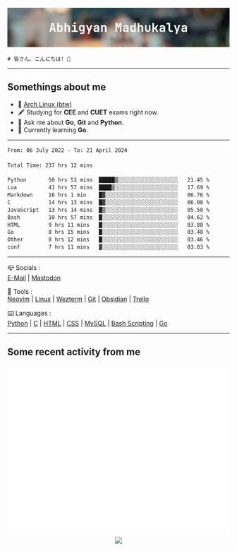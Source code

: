 ![header](./header.png)
```
# 皆さん、こんにちは! 👋
```
---

## Somethings about me
- 🐧 [Arch Linux (btw)](https://archlinux.org)
- 🖋️ Studying for **CEE** and **CUET** exams right now.
- 💬 Ask me about **Go**, **Git** and **Python**.
- 🔭 Currently learning **Go**.

---

<!--START_SECTION:waka-->

```txt
From: 06 July 2022 - To: 21 April 2024

Total Time: 237 hrs 12 mins

Python       50 hrs 53 mins  █████▒░░░░░░░░░░░░░░░░░░░   21.45 %
Lua          41 hrs 57 mins  ████▒░░░░░░░░░░░░░░░░░░░░   17.69 %
Markdown     16 hrs 1 min    █▓░░░░░░░░░░░░░░░░░░░░░░░   06.76 %
C            14 hrs 13 mins  █▓░░░░░░░░░░░░░░░░░░░░░░░   06.00 %
JavaScript   13 hrs 14 mins  █▒░░░░░░░░░░░░░░░░░░░░░░░   05.58 %
Bash         10 hrs 57 mins  █░░░░░░░░░░░░░░░░░░░░░░░░   04.62 %
HTML         9 hrs 11 mins   █░░░░░░░░░░░░░░░░░░░░░░░░   03.88 %
Go           8 hrs 15 mins   █░░░░░░░░░░░░░░░░░░░░░░░░   03.48 %
Other        8 hrs 12 mins   █░░░░░░░░░░░░░░░░░░░░░░░░   03.46 %
conf         7 hrs 11 mins   ▓░░░░░░░░░░░░░░░░░░░░░░░░   03.03 %
```

<!--END_SECTION:waka-->

---

📪 Socials :<br>
[E-Mail](mailto:abhigyanmadhukalya@gmail.com) | <a rel="me" href="https://mastodon.social/@abhigyanmadhukalya">Mastodon</a>

🧰 Tools :<br>
[Neovim](https://neovim.oi) | [Linux](https://archlinux.org/) | [Wezterm](https://wezfurlong.org/wezterm/index.html) | [Git](https://git-scm.com/) | [Obsidian](https://obsidian.md) | [Trello](https://trello.com)

⌨️ Languages :<br>
[Python](https://python.org) | [C](https://www.iso.org/standard/74528.html) | [HTML](https://html.spec.whatwg.org/) | [CSS](https://www.w3.org/Style/CSS/Overview.en.html) | [MySQL](https://www.mysql.com/) | [Bash Scripting](https://www.gnu.org/software/bash/) | [Go](https://go.dev)

---

## Some recent activity from me
<p align="center">
  <img src="./github-metrics.svg" />
  <img src="https://github-profile-summary-cards.vercel.app/api/cards/profile-details?username=abhigyanmadhukalya&theme=github_dark" />
</p>

